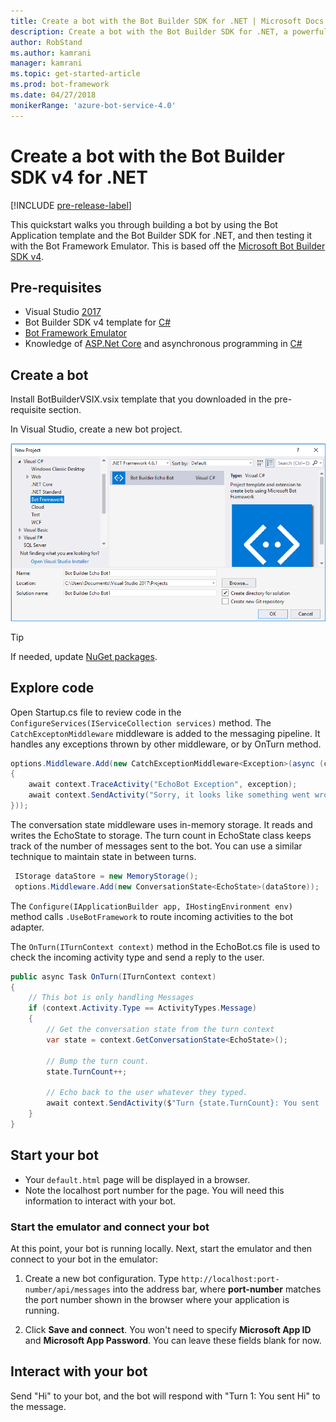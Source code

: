 ```yaml
---
title: Create a bot with the Bot Builder SDK for .NET | Microsoft Docs
description: Create a bot with the Bot Builder SDK for .NET, a powerful bot construction framework.
author: RobStand
ms.author: kamrani
manager: kamrani
ms.topic: get-started-article
ms.prod: bot-framework
ms.date: 04/27/2018
monikerRange: 'azure-bot-service-4.0'
---
```


# Create a bot with the Bot Builder SDK v4 for .NET
[!INCLUDE [pre-release-label](../includes/pre-release-label.md)]

This quickstart walks you through building a bot by using the Bot Application template and the Bot Builder SDK for .NET, and then testing it with the Bot Framework Emulator. This is based off the [Microsoft Bot Builder SDK v4](https://github.com/Microsoft/botbuilder-dotnet).

## Pre-requisites
- Visual Studio [2017](https://www.visualstudio.com/downloads)
- Bot Builder SDK v4 template for [C#](https://marketplace.visualstudio.com/items?itemName=BotBuilder.botbuilderv4)
- [Bot Framework Emulator](https://github.com/Microsoft/BotFramework-Emulator/releases)
- Knowledge of [ASP.Net Core](https://docs.microsoft.com/aspnet/core/) and asynchronous programming in [C#](https://docs.microsoft.com/en-us/dotnet/csharp/programming-guide/concepts/async/index)

## Create a bot
Install BotBuilderVSIX.vsix template that you downloaded in the pre-requisite section. 

In Visual Studio, create a new bot project.

![Visual Studio project](../media/azure-bot-quickstarts/bot-builder-dotnet-project.png)

> [!TIP] 
> If needed, update [NuGet packages](https://docs.microsoft.com/en-us/nuget/quickstart/install-and-use-a-package-in-visual-studio).

## Explore code
Open Startup.cs file to review code in the `ConfigureServices(IServiceCollection services)` method. The `CatchExceptonMiddleware` middleware is added to the messaging pipeline. It handles any exceptions thrown by other middleware, or by OnTurn method. 

```cs
options.Middleware.Add(new CatchExceptionMiddleware<Exception>(async (context, exception) =>
{
    await context.TraceActivity("EchoBot Exception", exception);
    await context.SendActivity("Sorry, it looks like something went wrong!");
}));
```

The conversation state middleware uses in-memory storage. It reads and writes the EchoState to storage.  The turn count in EchoState class keeps track of the number of messages sent to the bot. You can use a similar technique to maintain state in between turns.

```cs
 IStorage dataStore = new MemoryStorage();
 options.Middleware.Add(new ConversationState<EchoState>(dataStore));
```

The `Configure(IApplicationBuilder app, IHostingEnvironment env)` method calls `.UseBotFramework` to route incoming activities to the bot adapter. 

The `OnTurn(ITurnContext context)` method in the EchoBot.cs file is used to check the incoming activity type and send a reply to the user. 

```cs
public async Task OnTurn(ITurnContext context)
{
    // This bot is only handling Messages
    if (context.Activity.Type == ActivityTypes.Message)
    {
        // Get the conversation state from the turn context
        var state = context.GetConversationState<EchoState>();

        // Bump the turn count. 
        state.TurnCount++;

        // Echo back to the user whatever they typed.
        await context.SendActivity($"Turn {state.TurnCount}: You sent '{context.Activity.Text}'");
    }
}
```
## Start your bot

- Your `default.html` page will be displayed in a browser.
- Note the localhost port number for the page. You will need this information to interact with your bot.

### Start the emulator and connect your bot

At this point, your bot is running locally.
Next, start the emulator and then connect to your bot in the emulator:

1. Create a new bot configuration. Type `http://localhost:port-number/api/messages` into the address bar, where **port-number** matches the port number shown in the browser where your application is running.

2. Click **Save and connect**. You won't need to specify **Microsoft App ID** and **Microsoft App Password**. You can leave these fields blank for now. 

## Interact with your bot

Send "Hi" to your bot, and the bot will respond with "Turn 1: You sent Hi" to the message.
